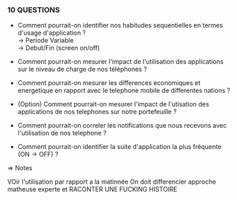 ### 10 QUESTIONS 


- Comment pourrait-on identifier nos habitudes sequentielles en termes d'usage d'application ?  
	-> Periode Variable  
	-> Debut/Fin (screen on/off)  

- Comment pourrait-on mesurer l'impact de l'utilisation des applications sur le niveau de charge de nos téléphones ?  

- Comment pourrait-on mesurer les differences economiques et energetique en rapport avec le telephone mobile de differentes nations ?  

- (Option) Comment pourrait-on mesurer l'impact de l'utisation des applications de nos telephones sur notre portefeuille ?  

- Comment pourrait-on correler les notifications que nous recevons avec l'utilisation de nos telephone ? 

- Comment pourrait-on identifier la suite d'application la plus fréquente (ON -> OFF) ? 




=> Notes 

VOir l'utilisation par rapport a la matinnée
On doit differencier approche matheuse experte et RACONTER UNE FUCKING HISTOIRE